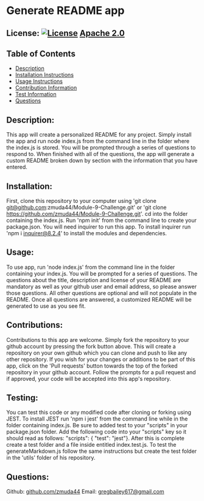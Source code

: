 # Generate README app

  ## License: [![License](https://img.shields.io/badge/License-Apache%202.0-blue.svg)](https://opensource.org/licenses/Apache-2.0) [Apache 2.0](https://opensource.org/licenses/Apache-2.0)

  ## Table of Contents
  * [Description](#description)
  * [Installation Instructions](#installation)
  * [Usage Instructions](#usage)
  * [Contribution Information](#contributions)
  * [Test Information](#testing)
  * [Questions](#questions)
  
  ## Description: 
  This app will create a personalized README for any project. Simply install the app and run node index.js from the command line in the folder where the index.js is stored. You will be prompted through a series of questions to respond to. When finished with all of the questions, the app will generate a custom README broken down by section with the information that you have entered.

  ## Installation: 
  First, clone this repository to your computer using 'git clone git@github.com:zmuda44/Module-9-Challenge.git' or 'git clone https://github.com/zmuda44/Module-9-Challenge.git'. cd into the folder containing the index.js. Run 'npm init' from the command line to create your package.json. You will need inquirer to run this app. To install inquirer run 'npm i inquirer@8.2.4' to install the modules and dependencies.

  ## Usage: 
  To use app, run 'node index.js' from the command line in the folder containing your index.js. You will be prompted for a series of questions. The questions about the title, description and license of your README are mandatory as well as your github user and email address, so please answer those questions. All other questions are optional and will not populate in the README. Once all questions are answered, a customized README will be generated to use as you see fit.

  ## Contributions: 
  Contributions to this app are welcome. Simply fork the repository to your github account by pressing the fork button above.  This will create a repository on your own github which you can clone and push to like any other repository. If you wish for your changes or additions to be part of this app, click on the 'Pull requests' button towards the top of the forked repository in your github account. Follow the prompts for a pull request and if approved, your code will be accepted into this app's repository.

  ## Testing: 
  You can test this code or any modified code after cloning or forking using JEST. To install JEST run 'npm i jest' from the command line while in the folder containing index.js. Be sure to added test to your "scripts" in your package.json folder. Add the following code into your "scripts" key so it should read as follows: "scripts": { "test": "jest"}. After this is complete create a test folder and a file inside entitled index.test.js. To test the generateMarkdown.js follow the same instructions but create the test folder in the 'utils' folder of his repository.  

  ## Questions: 
  Github: [github.com/zmuda44](https://github.com/zmuda44) Email: gregbailey617@gmail.com